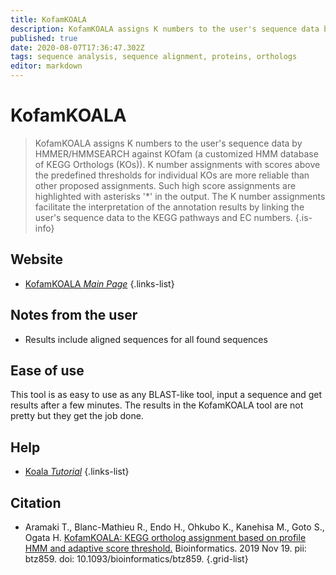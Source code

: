 ```yaml
---
title: KofamKOALA
description: KofamKOALA assigns K numbers to the user's sequence data by HMMER/HMMSEARCH against KOfam (a customized HMM database of KEGG Orthologs (KOs)).
published: true
date: 2020-08-07T17:36:47.302Z
tags: sequence analysis, sequence alignment, proteins, orthologs
editor: markdown
---
```



# KofamKOALA

> KofamKOALA assigns K numbers to the user's sequence data by HMMER/HMMSEARCH against KOfam (a customized HMM database of KEGG Orthologs (KOs)). K number assignments with scores above the predefined thresholds for individual KOs are more reliable than other proposed assignments. Such high score assignments are highlighted with asterisks '*' in the output. The K number assignments facilitate the interpretation of the annotation results by linking the user's sequence data to the KEGG pathways and EC numbers.
{.is-info}


## Website 

- [KofamKOALA *Main Page*](https://www.genome.jp/tools/kofamkoala/)
 {.links-list}

## Notes from the user

- Results include aligned sequences for all found sequences

## Ease of use

This tool is as easy to use as any BLAST-like tool, input a sequence and get results after a few minutes. The results in the KofamKOALA tool are not pretty but they get the job done. 

## Help

- [Koala *Tutorial*](https://www.youtube.com/watch?v=1v4UzjE7K2g&list=PL4K-daRUS2A_FdxH_jNtcECtlZ2JoF6GO&index=12)
 {.links-list}

## Citation 

- Aramaki T., Blanc-Mathieu R., Endo H., Ohkubo K., Kanehisa M., Goto S., Ogata H. [KofamKOALA: KEGG ortholog assignment based on profile HMM and adaptive score threshold.](https://academic.oup.com/bioinformatics/article/36/7/2251/5631907) Bioinformatics. 2019 Nov 19. pii: btz859. doi: 10.1093/bioinformatics/btz859.
{.grid-list}